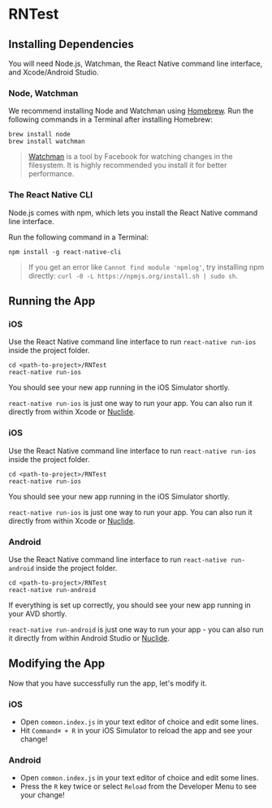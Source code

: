 # RNTest

## Installing Dependencies

You will need Node.js, Watchman, the React Native command line interface, and Xcode/Android Studio.

### Node, Watchman

We recommend installing Node and Watchman using [Homebrew](http://brew.sh/). Run the following commands in a Terminal after installing Homebrew:

```
brew install node
brew install watchman
```

> [Watchman](https://facebook.github.io/watchman) is a tool by Facebook for watching
changes in the filesystem. It is highly recommended you install it for better performance.

### The React Native CLI

Node.js comes with npm, which lets you install the React Native command line interface.

Run the following command in a Terminal:

```
npm install -g react-native-cli
```

> If you get an error like `Cannot find module 'npmlog'`, try installing npm directly: `curl -0 -L https://npmjs.org/install.sh | sudo sh`.

## Running the App

### iOS

Use the React Native command line interface to run `react-native run-ios` inside the project folder.

```
cd <path-to-project>/RNTest
react-native run-ios
```

You should see your new app running in the iOS Simulator shortly.

`react-native run-ios` is just one way to run your app. You can also run it directly from within Xcode or [Nuclide](https://nuclide.io/).

### iOS

Use the React Native command line interface to run `react-native run-ios` inside the project folder.

```
cd <path-to-project>/RNTest
react-native run-ios
```

You should see your new app running in the iOS Simulator shortly.

`react-native run-ios` is just one way to run your app. You can also run it directly from within Xcode or [Nuclide](https://nuclide.io/).

### Android

Use the React Native command line interface to run `react-native run-android` inside the project folder.

```
cd <path-to-project>/RNTest
react-native run-android
```

If everything is set up correctly, you should see your new app running in your AVD shortly.

`react-native run-android` is just one way to run your app - you can also run it directly from within Android Studio or [Nuclide](https://nuclide.io/).

## Modifying the App

Now that you have successfully run the app, let's modify it.

### iOS

- Open `common.index.js` in your text editor of choice and edit some lines.
- Hit `Command⌘ + R` in your iOS Simulator to reload the app and see your change!

### Android

- Open `common.index.js` in your text editor of choice and edit some lines.
- Press the `R` key twice or select `Reload` from the Developer Menu to see your change!
